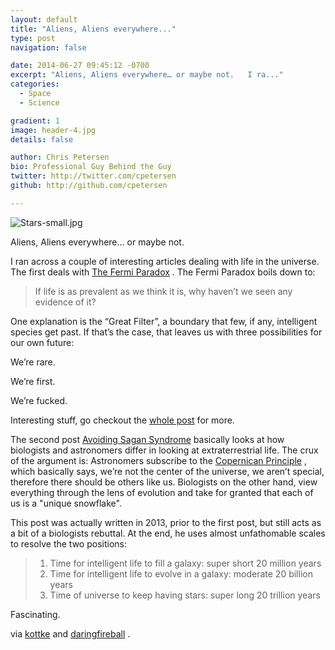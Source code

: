 ```yaml
---
layout: default
title: "Aliens, Aliens everywhere..."
type: post
navigation: false

date: 2014-06-27 09:45:12 -0700
excerpt: "Aliens, Aliens everywhere… or maybe not.   I ra..."
categories:
  - Space
  - Science

gradient: 1
image: header-4.jpg
details: false

author: Chris Petersen
bio: Professional Guy Behind the Guy
twitter: http://twitter.com/cpetersen
github: http://github.com/cpetersen

---
```



  ![Stars-small.jpg](/attachments/31f59b22ea4052244849c0ebe6cffd02/image.png)  

 Aliens, Aliens everywhere… or maybe not. 

 I ran across a couple of interesting articles dealing with life in the universe. The first deals with    [The Fermi Paradox](http://waitbutwhy.com/2014/05/fermi-paradox.html) . The Fermi Paradox boils down to: 

 >  If life is as prevalent as we think it is, why haven’t we seen any evidence of it? 

 One explanation is the “Great Filter”, a boundary that few, if any, intelligent species get past. If that’s the case, that leaves us with three possibilities for our own future: 

 We’re rare. 

 We’re first. 

 We’re fucked.   

 Interesting stuff, go checkout the  [whole post](http://waitbutwhy.com/2014/05/fermi-paradox.html)  for more. 

 The second post    [Avoiding Sagan Syndrome](http://praxtime.com/2013/11/25/sagan-syndrome-pay-heed-to-biologists-about-et/)  basically looks at how biologists and astronomers differ in looking at extraterrestrial life. The crux of the argument is: Astronomers subscribe to the  [Copernican Principle](http://en.wikipedia.org/wiki/Copernican_principle) , which basically says, we’re not the center of the universe, we aren’t special, therefore there should be others like us. Biologists on the other hand, view everything through the lens of evolution and take for granted that each of us is a "unique snowflake". 

 This post was actually written in 2013, prior to the first post, but still acts as a bit of a biologists rebuttal. At the end, he uses almost unfathomable scales to resolve the two positions: 

 > 
 >  1. Time for intelligent life to fill a galaxy: super short 20 million years
 >  1. Time for intelligent life to evolve in a galaxy: moderate 20 billion years
 >  1. Time of universe to keep having stars: super long 20 trillion years

 Fascinating. 

 via   [kottke](http://kottke.org/14/06/what-else-is-out-there)   and   [daringfireball](http://daringfireball.net/linked/2014/06/26/avoiding-sagan-syndrome) . 

 
